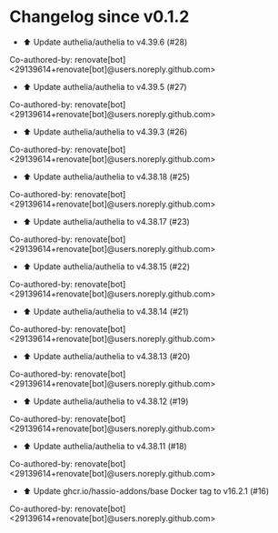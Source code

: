 # Changelog since v0.1.2
- ⬆️ Update authelia/authelia to v4.39.6 (#28)

Co-authored-by: renovate[bot] <29139614+renovate[bot]@users.noreply.github.com> 
- ⬆️ Update authelia/authelia to v4.39.5 (#27)

Co-authored-by: renovate[bot] <29139614+renovate[bot]@users.noreply.github.com> 
- ⬆️ Update authelia/authelia to v4.39.3 (#26)

Co-authored-by: renovate[bot] <29139614+renovate[bot]@users.noreply.github.com> 
- ⬆️ Update authelia/authelia to v4.38.18 (#25)

Co-authored-by: renovate[bot] <29139614+renovate[bot]@users.noreply.github.com> 
- ⬆️ Update authelia/authelia to v4.38.17 (#23)

Co-authored-by: renovate[bot] <29139614+renovate[bot]@users.noreply.github.com> 
- ⬆️ Update authelia/authelia to v4.38.15 (#22)

Co-authored-by: renovate[bot] <29139614+renovate[bot]@users.noreply.github.com> 
- ⬆️ Update authelia/authelia to v4.38.14 (#21)

Co-authored-by: renovate[bot] <29139614+renovate[bot]@users.noreply.github.com> 
- ⬆️ Update authelia/authelia to v4.38.13 (#20)

Co-authored-by: renovate[bot] <29139614+renovate[bot]@users.noreply.github.com> 
- ⬆️ Update authelia/authelia to v4.38.12 (#19)

Co-authored-by: renovate[bot] <29139614+renovate[bot]@users.noreply.github.com> 
- ⬆️ Update authelia/authelia to v4.38.11 (#18)

Co-authored-by: renovate[bot] <29139614+renovate[bot]@users.noreply.github.com> 
- ⬆️ Update ghcr.io/hassio-addons/base Docker tag to v16.2.1 (#16)

Co-authored-by: renovate[bot] <29139614+renovate[bot]@users.noreply.github.com> 
